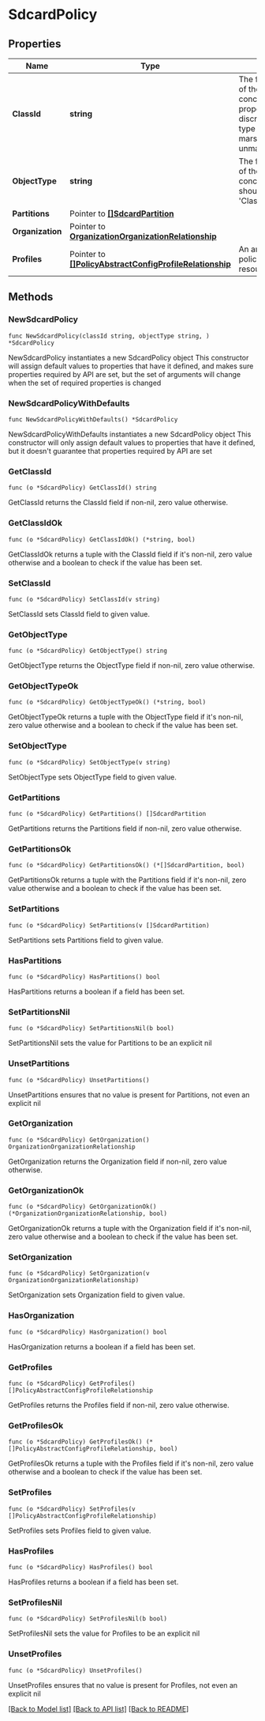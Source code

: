 # SdcardPolicy

## Properties

Name | Type | Description | Notes
------------ | ------------- | ------------- | -------------
**ClassId** | **string** | The fully-qualified name of the instantiated, concrete type. This property is used as a discriminator to identify the type of the payload when marshaling and unmarshaling data. | [default to "sdcard.Policy"]
**ObjectType** | **string** | The fully-qualified name of the instantiated, concrete type. The value should be the same as the &#39;ClassId&#39; property. | [default to "sdcard.Policy"]
**Partitions** | Pointer to [**[]SdcardPartition**](SdcardPartition.md) |  | [optional] 
**Organization** | Pointer to [**OrganizationOrganizationRelationship**](organization.Organization.Relationship.md) |  | [optional] 
**Profiles** | Pointer to [**[]PolicyAbstractConfigProfileRelationship**](PolicyAbstractConfigProfileRelationship.md) | An array of relationships to policyAbstractConfigProfile resources. | [optional] 

## Methods

### NewSdcardPolicy

`func NewSdcardPolicy(classId string, objectType string, ) *SdcardPolicy`

NewSdcardPolicy instantiates a new SdcardPolicy object
This constructor will assign default values to properties that have it defined,
and makes sure properties required by API are set, but the set of arguments
will change when the set of required properties is changed

### NewSdcardPolicyWithDefaults

`func NewSdcardPolicyWithDefaults() *SdcardPolicy`

NewSdcardPolicyWithDefaults instantiates a new SdcardPolicy object
This constructor will only assign default values to properties that have it defined,
but it doesn't guarantee that properties required by API are set

### GetClassId

`func (o *SdcardPolicy) GetClassId() string`

GetClassId returns the ClassId field if non-nil, zero value otherwise.

### GetClassIdOk

`func (o *SdcardPolicy) GetClassIdOk() (*string, bool)`

GetClassIdOk returns a tuple with the ClassId field if it's non-nil, zero value otherwise
and a boolean to check if the value has been set.

### SetClassId

`func (o *SdcardPolicy) SetClassId(v string)`

SetClassId sets ClassId field to given value.


### GetObjectType

`func (o *SdcardPolicy) GetObjectType() string`

GetObjectType returns the ObjectType field if non-nil, zero value otherwise.

### GetObjectTypeOk

`func (o *SdcardPolicy) GetObjectTypeOk() (*string, bool)`

GetObjectTypeOk returns a tuple with the ObjectType field if it's non-nil, zero value otherwise
and a boolean to check if the value has been set.

### SetObjectType

`func (o *SdcardPolicy) SetObjectType(v string)`

SetObjectType sets ObjectType field to given value.


### GetPartitions

`func (o *SdcardPolicy) GetPartitions() []SdcardPartition`

GetPartitions returns the Partitions field if non-nil, zero value otherwise.

### GetPartitionsOk

`func (o *SdcardPolicy) GetPartitionsOk() (*[]SdcardPartition, bool)`

GetPartitionsOk returns a tuple with the Partitions field if it's non-nil, zero value otherwise
and a boolean to check if the value has been set.

### SetPartitions

`func (o *SdcardPolicy) SetPartitions(v []SdcardPartition)`

SetPartitions sets Partitions field to given value.

### HasPartitions

`func (o *SdcardPolicy) HasPartitions() bool`

HasPartitions returns a boolean if a field has been set.

### SetPartitionsNil

`func (o *SdcardPolicy) SetPartitionsNil(b bool)`

 SetPartitionsNil sets the value for Partitions to be an explicit nil

### UnsetPartitions
`func (o *SdcardPolicy) UnsetPartitions()`

UnsetPartitions ensures that no value is present for Partitions, not even an explicit nil
### GetOrganization

`func (o *SdcardPolicy) GetOrganization() OrganizationOrganizationRelationship`

GetOrganization returns the Organization field if non-nil, zero value otherwise.

### GetOrganizationOk

`func (o *SdcardPolicy) GetOrganizationOk() (*OrganizationOrganizationRelationship, bool)`

GetOrganizationOk returns a tuple with the Organization field if it's non-nil, zero value otherwise
and a boolean to check if the value has been set.

### SetOrganization

`func (o *SdcardPolicy) SetOrganization(v OrganizationOrganizationRelationship)`

SetOrganization sets Organization field to given value.

### HasOrganization

`func (o *SdcardPolicy) HasOrganization() bool`

HasOrganization returns a boolean if a field has been set.

### GetProfiles

`func (o *SdcardPolicy) GetProfiles() []PolicyAbstractConfigProfileRelationship`

GetProfiles returns the Profiles field if non-nil, zero value otherwise.

### GetProfilesOk

`func (o *SdcardPolicy) GetProfilesOk() (*[]PolicyAbstractConfigProfileRelationship, bool)`

GetProfilesOk returns a tuple with the Profiles field if it's non-nil, zero value otherwise
and a boolean to check if the value has been set.

### SetProfiles

`func (o *SdcardPolicy) SetProfiles(v []PolicyAbstractConfigProfileRelationship)`

SetProfiles sets Profiles field to given value.

### HasProfiles

`func (o *SdcardPolicy) HasProfiles() bool`

HasProfiles returns a boolean if a field has been set.

### SetProfilesNil

`func (o *SdcardPolicy) SetProfilesNil(b bool)`

 SetProfilesNil sets the value for Profiles to be an explicit nil

### UnsetProfiles
`func (o *SdcardPolicy) UnsetProfiles()`

UnsetProfiles ensures that no value is present for Profiles, not even an explicit nil

[[Back to Model list]](../README.md#documentation-for-models) [[Back to API list]](../README.md#documentation-for-api-endpoints) [[Back to README]](../README.md)


